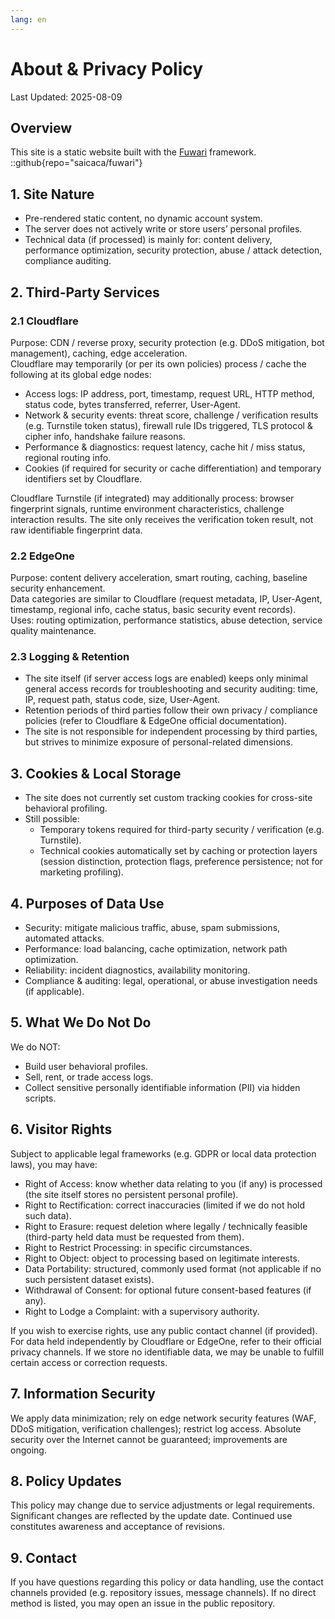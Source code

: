 ```yaml
---
lang: en
---
```


# About & Privacy Policy

Last Updated: 2025-08-09  

## Overview
This site is a static website built with the [Fuwari](https://github.com/saicaca/fuwari) framework.  
::github{repo="saicaca/fuwari"}

## 1. Site Nature
- Pre-rendered static content, no dynamic account system.  
- The server does not actively write or store users’ personal profiles.  
- Technical data (if processed) is mainly for: content delivery, performance optimization, security protection, abuse / attack detection, compliance auditing.  

## 2. Third-Party Services

### 2.1 Cloudflare
Purpose: CDN / reverse proxy, security protection (e.g. DDoS mitigation, bot management), caching, edge acceleration.  
Cloudflare may temporarily (or per its own policies) process / cache the following at its global edge nodes:  
- Access logs: IP address, port, timestamp, request URL, HTTP method, status code, bytes transferred, referrer, User-Agent.  
- Network & security events: threat score, challenge / verification results (e.g. Turnstile token status), firewall rule IDs triggered, TLS protocol & cipher info, handshake failure reasons.  
- Performance & diagnostics: request latency, cache hit / miss status, regional routing info.  
- Cookies (if required for security or cache differentiation) and temporary identifiers set by Cloudflare.  

Cloudflare Turnstile (if integrated) may additionally process: browser fingerprint signals, runtime environment characteristics, challenge interaction results. The site only receives the verification token result, not raw identifiable fingerprint data.

### 2.2 EdgeOne
Purpose: content delivery acceleration, smart routing, caching, baseline security enhancement.  
Data categories are similar to Cloudflare (request metadata, IP, User-Agent, timestamp, regional info, cache status, basic security event records).  
Uses: routing optimization, performance statistics, abuse detection, service quality maintenance.  

### 2.3 Logging & Retention
- The site itself (if server access logs are enabled) keeps only minimal general access records for troubleshooting and security auditing: time, IP, request path, status code, size, User-Agent.  
- Retention periods of third parties follow their own privacy / compliance policies (refer to Cloudflare & EdgeOne official documentation).  
- The site is not responsible for independent processing by third parties, but strives to minimize exposure of personal-related dimensions.  

## 3. Cookies & Local Storage
- The site does not currently set custom tracking cookies for cross-site behavioral profiling.  
- Still possible:  
  - Temporary tokens required for third-party security / verification (e.g. Turnstile).  
  - Technical cookies automatically set by caching or protection layers (session distinction, protection flags, preference persistence; not for marketing profiling).  

## 4. Purposes of Data Use
- Security: mitigate malicious traffic, abuse, spam submissions, automated attacks.  
- Performance: load balancing, cache optimization, network path optimization.  
- Reliability: incident diagnostics, availability monitoring.  
- Compliance & auditing: legal, operational, or abuse investigation needs (if applicable).  

## 5. What We Do Not Do
We do NOT:  
- Build user behavioral profiles.  
- Sell, rent, or trade access logs.  
- Collect sensitive personally identifiable information (PII) via hidden scripts.  

## 6. Visitor Rights
Subject to applicable legal frameworks (e.g. GDPR or local data protection laws), you may have:  
- Right of Access: know whether data relating to you (if any) is processed (the site itself stores no persistent personal profile).  
- Right to Rectification: correct inaccuracies (limited if we do not hold such data).  
- Right to Erasure: request deletion where legally / technically feasible (third-party held data must be requested from them).  
- Right to Restrict Processing: in specific circumstances.  
- Right to Object: object to processing based on legitimate interests.  
- Data Portability: structured, commonly used format (not applicable if no such persistent dataset exists).  
- Withdrawal of Consent: for optional future consent-based features (if any).  
- Right to Lodge a Complaint: with a supervisory authority.  

If you wish to exercise rights, use any public contact channel (if provided). For data held independently by Cloudflare or EdgeOne, refer to their official privacy channels. If we store no identifiable data, we may be unable to fulfill certain access or correction requests.

## 7. Information Security
We apply data minimization; rely on edge network security features (WAF, DDoS mitigation, verification challenges); restrict log access. Absolute security over the Internet cannot be guaranteed; improvements are ongoing.

## 8. Policy Updates
This policy may change due to service adjustments or legal requirements. Significant changes are reflected by the update date. Continued use constitutes awareness and acceptance of revisions.

## 9. Contact
If you have questions regarding this policy or data handling, use the contact channels provided (e.g. repository issues, message channels). If no direct method is listed, you may open an issue in the public repository.
